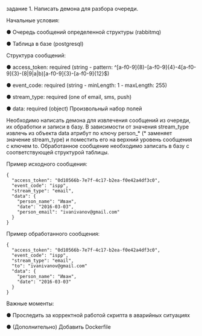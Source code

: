 задание 1. Написать демона для разбора очереди.

Начальные условия: 

●	Очередь сообщений определенной структуры (rabbitmq)

●	Таблица в базе (postgresql)


Структура сообщений:

●	access_token: required (string - pattern: ^[a-f0-9]{8}-[a-f0-9]{4}-4[a-f0-9]{3}-(8|9|a|b)[a-f0-9]{3}-[a-f0-9]{12}$)

●	event_code: required (string - minLength: 1 - maxLength: 255)

●	stream_type: required (one of email, sms, push)

●	data: required (object) Произвольный набор полей

Необходимо написать демона для извлечения сообщений из очереди, их обработки и записи в базу. В зависимости от значения stream_type извлечь из объекта data атрибут по ключу person_* (* заменяет значение stream_type) и поместить его на верхний уровень сообщения с ключем to. Обработанное сообщение необходимо записать в базу с соответствующей структурой таблицы.


Пример исходного сообщения:
```
{
  "access_token": "0d10566b-7e7f-4c17-b2ea-f0e42a4df3c0",
  "event_code": "ispp",
  "stream_type": "email",
  "data": {
    "person_name": "Иван",
    "date": "2016-03-03",
    "person_email": "ivanivanov@gmail.com"
  }
}
```

Пример обработанного сообщения:
```
{
  "access_token": "0d10566b-7e7f-4c17-b2ea-f0e42a4df3c0",
  "event_code": "ispp",
  "stream_type": "email",
  "to": "ivanivanov@gmail.com"
  "data": {
    "person_name": "Иван",   
    "date": "2016-03-03"
  }
}
```

Важные моменты:

●	Проследить за корректной работой скрипта в аварийных ситуациях

●	(Дополнительно) Добавить Dockerfile




